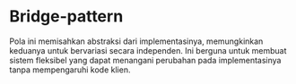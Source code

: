 # Bridge-pattern

Pola ini memisahkan abstraksi dari implementasinya, memungkinkan keduanya untuk bervariasi secara independen. Ini berguna untuk membuat sistem fleksibel yang dapat menangani perubahan pada implementasinya tanpa mempengaruhi kode klien.
